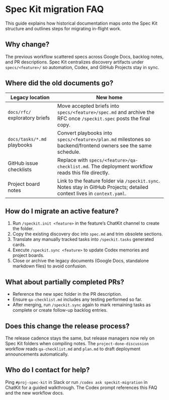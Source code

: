# Spec Kit migration FAQ

This guide explains how historical documentation maps onto the Spec Kit
structure and outlines steps for migrating in-flight work.

## Why change?

The previous workflow scattered specs across Google Docs, backlog notes, and PR
descriptions. Spec Kit centralizes discovery artifacts under `specs/<feature>/`
so automation, Codex, and GitHub Projects stay in sync.

## Where did the old documents go?

| Legacy location | New home |
| --- | --- |
| `docs/rfc/` exploratory briefs | Move accepted briefs into `specs/<feature>/spec.md` and archive the RFC once `/speckit.spec` posts the final copy. |
| `docs/tasks/*.md` playbooks | Convert playbooks into `specs/<feature>/plan.md` milestones so backend/frontend owners see the same schedule. |
| GitHub issue checklists | Replace with `specs/<feature>/qa-checklist.md`. The deployment workflow reads this file directly. |
| Project board notes | Link to the feature folder via `/speckit.sync`. Notes stay in GitHub Projects; detailed context lives in `context.yaml`. |

## How do I migrate an active feature?

1. Run `/speckit.init <feature>` in the feature’s ChatKit channel to create the
   folder.
2. Copy the existing discovery doc into `spec.md` and trim obsolete sections.
3. Translate any manually tracked tasks into `/speckit.tasks` generated cards.
4. Execute `/speckit.sync <feature>` to update Codex memories and project boards.
5. Close or archive the legacy documents (Google Docs, standalone markdown
   files) to avoid confusion.

## What about partially completed PRs?

- Reference the new spec folder in the PR description.
- Ensure `qa-checklist.md` includes any testing performed so far.
- After merging, run `/speckit.sync` again to mark remaining tasks as complete or
  create follow-up backlog entries.

## Does this change the release process?

The release cadence stays the same, but release managers now rely on Spec Kit
folders when compiling notes. The `project-done-discussion` workflow reads
`qa-checklist.md` and `plan.md` to draft deployment announcements automatically.

## Who do I contact for help?

Ping `#proj-spec-kit` in Slack or run `/codex ask speckit-migration` in ChatKit
for a guided walkthrough. The Codex prompt references this FAQ and the new
workflow docs.
